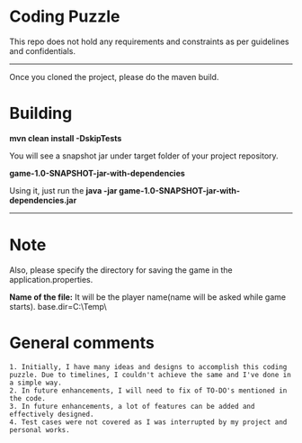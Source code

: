 # Coding Puzzle # 
This repo does not hold any requirements and constraints as per guidelines and confidentials.
***
Once you cloned the project, please do the maven build.

# Building #
**mvn clean install -DskipTests** 

You will see a snapshot jar under target folder of your project repository.

**game-1.0-SNAPSHOT-jar-with-dependencies**

Using it, just run the **java -jar game-1.0-SNAPSHOT-jar-with-dependencies.jar**

***
# Note #
Also, please specify the directory for saving the game in the application.properties.

**Name of the file:** It will be the player name(name will be asked while game starts).
base.dir=C:\\Temp\\

# General comments #
    1. Initially, I have many ideas and designs to accomplish this coding puzzle. Due to timelines, I couldn't achieve the same and I've done in a simple way.
    2. In future enhancements, I will need to fix of TO-DO's mentioned in the code.
    3. In future enhancements, a lot of features can be added and effectively designed.
    4. Test cases were not covered as I was interrupted by my project and personal works.
    
 
